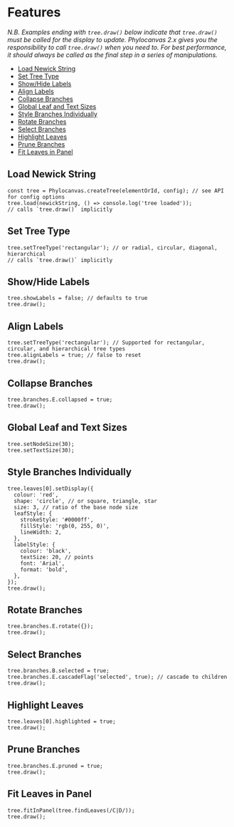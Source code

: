 # Features

_N.B. Examples ending with `tree.draw()` below indicate that `tree.draw()` must be called for the display to update. Phylocanvas 2.x gives you the responsibility to call `tree.draw()` when you need to. For best performance, it should always be called as the final step in a series of manipulations._

* [Load Newick String](#load-newick-string)
* [Set Tree Type](#set-tree-type)
* [Show/Hide Labels](#show-hide-labels)
* [Align Labels](#align-labels)
* [Collapse Branches](#collapse-branches)
* [Global Leaf and Text Sizes](#global-leaf-and-text-sizes)
* [Style Branches Individually](#style-branches-individually)
* [Rotate Branches](#rotate-branches)
* [Select Branches](#select-branches)
* [Highlight Leaves](#highlight-leaves)
* [Prune Branches](#prune-branches)
* [Fit Leaves in Panel](#fit-leaves-in-panel)

## Load Newick String
```phyloscript--noEval
const tree = Phylocanvas.createTree(elementOrId, config); // see API for config options
tree.load(newickString, () => console.log('tree loaded'));
// calls `tree.draw()` implicitly
```

## Set Tree Type
```phyloscript
tree.setTreeType('rectangular'); // or radial, circular, diagonal, hierarchical
// calls `tree.draw()` implicitly
```

## Show/Hide Labels
```phyloscript
tree.showLabels = false; // defaults to true
tree.draw();
```

## Align Labels
```phyloscript
tree.setTreeType('rectangular'); // Supported for rectangular, circular, and hierarchical tree types
tree.alignLabels = true; // false to reset
tree.draw();
```

## Collapse Branches
```phyloscript
tree.branches.E.collapsed = true;
tree.draw();
```

## Global Leaf and Text Sizes
```phyloscript
tree.setNodeSize(30);
tree.setTextSize(30);
```

## Style Branches Individually
```phyloscript
tree.leaves[0].setDisplay({
  colour: 'red',
  shape: 'circle', // or square, triangle, star
  size: 3, // ratio of the base node size
  leafStyle: {
    strokeStyle: '#0000ff',
    fillStyle: 'rgb(0, 255, 0)',
    lineWidth: 2,
  },
  labelStyle: {
    colour: 'black',
    textSize: 20, // points
    font: 'Arial',
    format: 'bold',
  },
});
tree.draw();
```

## Rotate Branches
```phyloscript
tree.branches.E.rotate({});
tree.draw();
```

## Select Branches
```phyloscript
tree.branches.B.selected = true;
tree.branches.E.cascadeFlag('selected', true); // cascade to children
tree.draw();
```

## Highlight Leaves
```phyloscript
tree.leaves[0].highlighted = true;
tree.draw();
```

## Prune Branches
```phyloscript
tree.branches.E.pruned = true;
tree.draw();
```

## Fit Leaves in Panel
```phyloscript
tree.fitInPanel(tree.findLeaves(/C|D/));
tree.draw();
```
